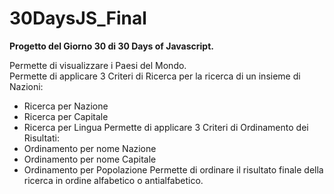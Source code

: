 # 30DaysJS_Final

<b>Progetto del Giorno 30 di 30 Days of Javascript.</b>

Permette di visualizzare i Paesi del Mondo.<br>
Permette di applicare 3 Criteri di Ricerca per la ricerca di un insieme di Nazioni:<br>
- Ricerca per Nazione
- Ricerca per Capitale
- Ricerca per Lingua
Permette di applicare 3 Criteri di Ordinamento dei Risultati:<br>
- Ordinamento per nome Nazione
- Ordinamento per nome Capitale
- Ordinamento per Popolazione
Permette di ordinare il risultato finale della ricerca in ordine alfabetico o antialfabetico.<br>
